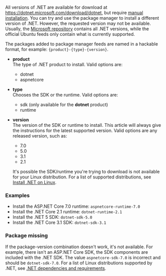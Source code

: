 
All versions of .NET are available for download at <https://dotnet.microsoft.com/download/dotnet>, but require [manual installation](../linux-scripted-manual.md). You can try and use the package manager to install a different version of .NET. However, the requested version may not be available. Usually, the [Microsoft repository]() contains all .NET versions, while the official Ubuntu feeds only contain what is currently supported.

The packages added to package manager feeds are named in a hackable format, for example: `{product}-{type}-{version}`.

- **product**\
The type of .NET product to install. Valid options are:

  - dotnet
  - aspnetcore

- **type**\
Chooses the SDK or the runtime. Valid options are:

  - sdk (only available for the **dotnet** product)
  - runtime

- **version**\
The version of the SDK or runtime to install. This article will always give the instructions for the latest supported version. Valid options are any released version, such as:

  - 7.0
  - 5.0
  - 3.1
  - 2.1

  It's possible the SDK/runtime you're trying to download is not available for your Linux distribution. For a list of supported distributions, see [Install .NET on Linux](../linux.md).

### Examples

- Install the ASP.NET Core 7.0 runtime: `aspnetcore-runtime-7.0`
- Install the .NET Core 2.1 runtime: `dotnet-runtime-2.1`
- Install the .NET 5 SDK: `dotnet-sdk-5.0`
- Install the .NET Core 3.1 SDK: `dotnet-sdk-3.1`

### Package missing

If the package-version combination doesn't work, it's not available. For example, there isn't an ASP.NET Core SDK, the SDK components are included with the .NET SDK. The value `aspnetcore-sdk-7.0` is incorrect and should be `dotnet-sdk-7.0`. For a list of Linux distributions supported by .NET, see [.NET dependencies and requirements](../linux.md).
